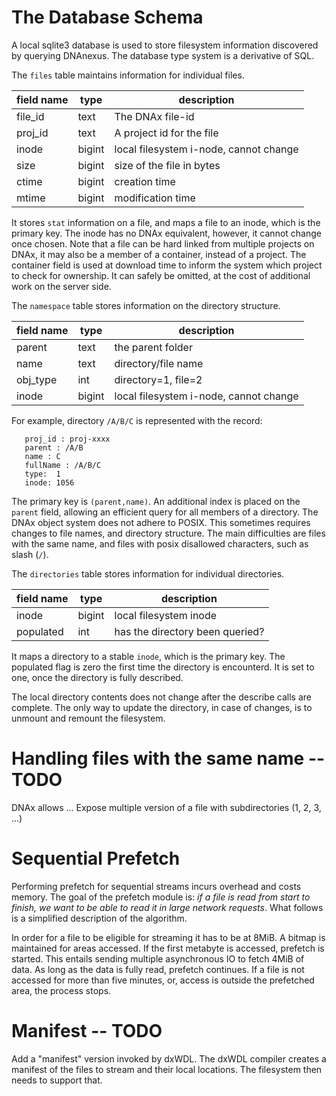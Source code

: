 # The Database Schema

A local sqlite3 database is used to store filesystem information
discovered by querying DNAnexus. The database type system is a derivative of
SQL.

The `files` table maintains information for individual files.

| field name | type |  description |
| ---        | ---  |  --          |
| file\_id   | text | The DNAx file-id |
| proj\_id   | text |	A project id for the file |
| inode      | bigint  | local filesystem i-node, cannot change |
| size       | bigint  | size of the file in bytes |
| ctime      | bigint  | creation time |
| mtime      | bigint  | modification time |

It stores `stat` information on a file, and maps a file to an inode,
which is the primary key. The inode has no DNAx equivalent, however,
it cannot change once chosen. Note that a file can be hard linked from
multiple projects on DNAx, it may also be a member of a container,
instead of a project. The container field is used at download time to
inform the system which project to check for ownership. It can safely
be omitted, at the cost of additional work on the server side.

The `namespace` table stores information on the directory structure.

| field name | type | description |
| ---        | ---  | --          |
| parent     | text | the parent folder |
| name       | text | directory/file name |
| obj\_type  | int  | directory=1, file=2 |
| inode      | bigint  | local filesystem i-node, cannot change |

For example, directory `/A/B/C` is represented with the record:
```
   proj_id : proj-xxxx
   parent : /A/B
   name : C
   fullName : /A/B/C
   type:  1
   inode: 1056
```

The primary key is `(parent,name)`. An additional index is placed on
the `parent` field, allowing an efficient query for all members of a
directory. The DNAx object system does not adhere to POSIX. This
sometimes requires changes to file names, and directory structure.
The main difficulties are files with the same name, and
files with posix disallowed characters, such as slash (`/`).

The `directories` table stores information for individual directories.

| field name | type | description |
| ---        | ---  | --          |
| inode      | bigint |  local filesystem inode |
| populated  | int |  has the directory been queried? |

It maps a directory to a stable `inode`, which is the primary key. The
populated flag is zero the first time the directory is encounterd. It
is set to one, once the directory is fully described.

The local directory contents does not change after the describe calls
are complete. The only way to update the directory, in case of
changes, is to unmount and remount the filesystem.

# Handling files with the same name -- TODO

DNAx allows ...
Expose multiple version of a file with subdirectories (1, 2, 3, ...)


# Sequential Prefetch

Performing prefetch for sequential streams incurs overhead and costs
memory. The goal of the prefetch module is: *if a file is read from start to finish, we want to be
able to read it in large network requests*. What follows is a simplified description of the algorithm.

In order for a file to be eligible for streaming it has to be at
8MiB. A bitmap is maintained for areas accessed. If the first metabyte
is accessed, prefetch is started. This entails sending multiple
asynchronous IO to fetch 4MiB of data. As long as the data
is fully read, prefetch continues. If a file is not accessed for more
than five minutes, or, access is outside the prefetched area, the process stops.


# Manifest -- TODO

Add a "manifest" version invoked by dxWDL. The dxWDL compiler
creates a manifest of the files to stream and their local locations. The filesystem then needs to support that.
